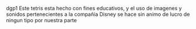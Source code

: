 dgp1
Este tetris esta hecho con fines educativos, y el uso de imagenes y sonidos pertenecientes a la compañia Disney se hace sin animo de lucro de ningun tipo por nuestra parte
